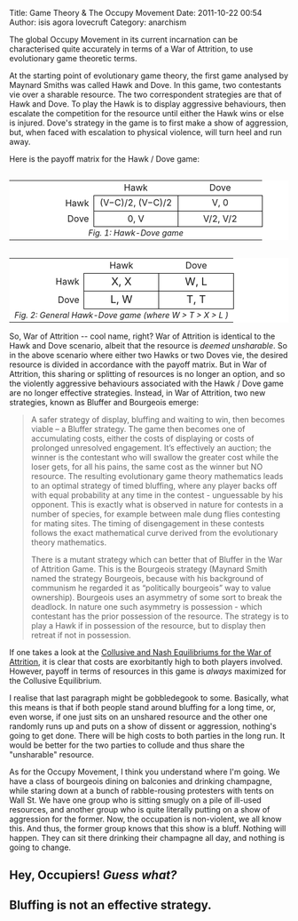 Title: Game Theory & The Occupy Movement
Date: 2011-10-22 00:54
Author: isis agora lovecruft
Category: anarchism

The global Occupy Movement in its current incarnation can be
characterised quite accurately in terms of a War of Attrition, to use
evolutionary game theoretic terms.

At the starting point of evolutionary game theory, the first game
analysed by Maynard Smiths was called Hawk and Dove. In this game, two
contestants vie over a sharable resource. The two correspondent
strategies are that of Hawk and Dove. To play the Hawk is to display
aggressive behaviours, then escalate the competition for the resource
until either the Hawk wins or else is injured. Dove's strategy in the
game is to first make a show of aggression, but, when faced with
escalation to physical violence, will turn heel and run away.

Here is the payoff matrix for the Hawk / Dove game:

<table id="Payoff" style="background:white; float: right; clear:right;
text-align:center;" align="right" cellpadding="8" cellspacing="0" width="225">
<tbody><tr>
<td style="width:33%;"></td>
<td style="width:33%; border-bottom: solid black 1px;">Hawk</td>
<td style="width:33%; border-bottom: solid black 1px;">Dove</td>
</tr>
<tr>
<td style="border-right: solid black 1px; text-align: right;">Hawk</td>
<td style="border-right: solid black 1px; border-bottom: solid black 1px;
background:white; font-size:120%;"><small><span class="nowrap">(V−C)/2,
(V−C)/2</span></small></td>
<td style="border-right: solid black 1px; border-bottom: solid black 1px;
background:white; font-size:120%;"><small>V, 0</small></td>
</tr>
<tr>
<td style="border-right: solid black 1px; text-align: right;">Dove</td>
<td style="border-right: solid black 1px; border-bottom: solid black 1px;
background:white; font-size:120%;"><small>0, V</small></td>
<td style="border-right: solid black 1px; border-bottom: solid black 1px;
background:white; font-size:120%;"><small><span class="nowrap">V/2,
V/2</span></small></td>
</tr>
<tr>
<td style="font-size: 90%;" colspan="3"><i>Fig. 1: Hawk-Dove game</i></td>
</tr>
</tbody></table>
<table id="Payoff_matrix" style="background:white; float: right; clear:right;
text-align:center;" align="right" cellpadding="8" cellspacing="0" width="225">
<tbody><tr>
<td style="width:33%;"></td>
<td style="width:33%; border-bottom: solid black 1px;">Hawk</td>
<td style="width:33%; border-bottom: solid black 1px;">Dove</td>
</tr>
<tr>
<td style="border-right: solid black 1px; text-align: right;">Hawk</td>
<td style="border-right: solid black 1px; border-bottom: solid black 1px;
background:white; font-size:120%;">X, X</td>
<td style="border-right: solid black 1px; border-bottom: solid black 1px;
background:white; font-size:120%;">W, L</td>
</tr>
<tr>
<td style="border-right: solid black 1px; text-align: right;">Dove</td>
<td style="border-right: solid black 1px; border-bottom: solid black 1px;
background:white; font-size:120%;">L, W</td>
<td style="border-right: solid black 1px; border-bottom: solid black 1px;
background:white; font-size:120%;">T, T</td>
</tr>
<tr>
<td style="font-size: 90%;" colspan="3"><i>Fig. 2: General Hawk-Dove game
(where W > T > X > L )</i>
</table>

So, War of Attrition -- cool name, right? War of Attrition is identical to the
Hawk and Dove scenario, albeit that the resource is *deemed unsharable*. So in
the above scenario where either two Hawks or two Doves vie, the desired
resource is divided in accordance with the payoff matrix. But in War of
Attrition, this sharing or splitting of resources is no longer an option, and
so the violently aggressive behaviours associated with the Hawk / Dove game
are no longer effective strategies. Instead, in War of Attrition, two new
strategies, known as Bluffer and Bourgeois emerge:

> A safer strategy of display, bluffing and waiting to win, then becomes
> viable – a Bluffer strategy. The game then becomes one of accumulating
> costs, either the costs of displaying or costs of prolonged unresolved
> engagement. It’s effectively an auction; the winner is the contestant
> who will swallow the greater cost while the loser gets, for all his
> pains, the same cost as the winner but NO resource. The resulting
> evolutionary game theory mathematics leads to an optimal strategy of
> timed bluffing, where any player backs off with equal probability at
> any time in the contest - unguessable by his opponent. This is exactly
> what is observed in nature for contests in a number of species, for
> example between male dung flies contesting for mating sites. The
> timing of disengagement in these contests follows the exact
> mathematical curve derived from the evolutionary theory mathematics.
>
> There is a mutant strategy which can better that of Bluffer in the War
> of Attrition Game. This is the Bourgeois strategy (Maynard Smith named
> the strategy Bourgeois, because with his background of communism he
> regarded it as “politically bourgeois” way to value ownership).
> Bourgeois uses an asymmetry of some sort to break the deadlock. In
> nature one such asymmetry is possession - which contestant has the
> prior possession of the resource. The strategy is to play a Hawk if in
> possession of the resource, but to display then retreat if not in
> possession.

If one takes a look at the
[Collusive and Nash Equilibriums for the War of Attrition](http://web.mit.edu/rpindyck/www/Courses/GT_05a.pdf),
it is clear that costs are exorbitantly high to both players
involved. However, payoff in terms of resources in this game is *always*
maximized for the Collusive Equilibrium.

I realise that last paragraph might be gobbledegook to some. Basically, what
this means is that if both people stand around bluffing for a long time, or,
even worse, if one just sits on an unshared resource and the other one
randomly runs up and puts on a show of dissent or aggression, nothing's going
to get done. There will be high costs to both parties in the long run. It
would be better for the two parties to collude and thus share the "unsharable"
resource.

As for the Occupy Movement, I think you understand where I'm going. We have a
class of bourgeois dining on balconies and drinking champagne, while staring
down at a bunch of rabble-rousing protesters with tents on Wall St. We have
one group who is sitting smugly on a pile of ill-used resources, and another
group who is quite literally putting on a show of aggression for the
former. Now, the occupation is non-violent, we all know this. And thus, the
former group knows that this show is a bluff.  Nothing will happen. They can
sit there drinking their champagne all day, and nothing is going to change.

Hey, Occupiers! *Guess what?*
-----------------------------

Bluffing is not an effective strategy.
--------------------------------------
